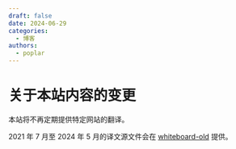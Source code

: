 ```yaml
---
draft: false 
date: 2024-06-29 
categories:
  - 博客
authors: 
  - poplar
---
```


# 关于本站内容的变更

本站将不再定期提供特定网站的翻译。

2021 年 7 月至 2024 年 5 月的译文源文件会在 [whiteboard-old] 提供。

[whiteboard-old]: https://github.com/poplar-at-twilight/whiteboard-old